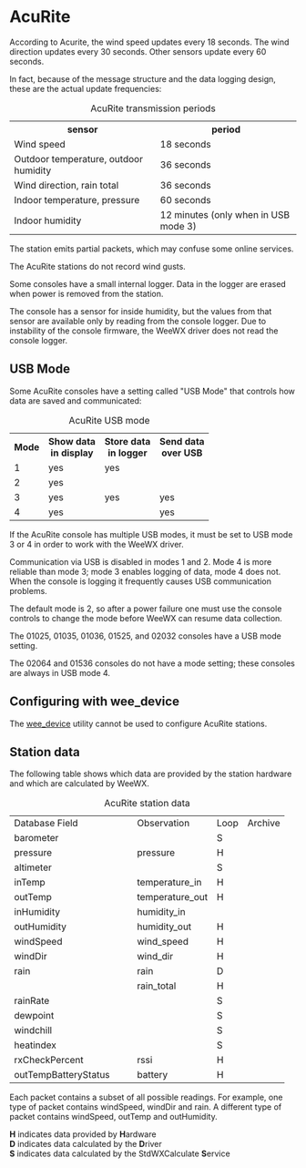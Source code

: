 # AcuRite

<p>According to Acurite, the wind speed updates every 18 seconds.
The wind direction updates every 30 seconds. Other sensors update
every 60 seconds.</p>

<p>In fact, because of the message structure and the data logging
design, these are the actual update frequencies:</p>

<table class='station_data'>
<caption>AcuRite transmission periods</caption>
<tbody>
<tr><th>sensor</th><th>period</th></tr>
<tr><td>Wind speed</td><td>18 seconds</td></tr>
<tr><td>Outdoor temperature, outdoor humidity</td><td>36 seconds</td></tr>
<tr><td>Wind direction, rain total</td><td>36 seconds</td></tr>
<tr><td>Indoor temperature, pressure</td><td>60 seconds</td></tr>
<tr><td>Indoor humidity</td><td>12 minutes (only when in USB mode 3)</td></tr>
</tbody>
</table>

<p>The station emits partial packets, which may confuse some online
services.</p>

<p>The AcuRite stations do not record wind gusts.</p>

<p>Some consoles have a small internal logger.  Data in the logger
are erased when power is removed from the station.</p>

<p>The console has a sensor for inside humidity, but the values from
that sensor are available only by reading from the console logger.
Due to instability of the console firmware, the
WeeWX driver does not read the console
logger.</p>

<h2 id="acurite_usb_mode">USB Mode</h2>

<p>Some AcuRite consoles have a setting called "USB Mode" that controls
how data are saved and communicated:</p>

<table id='usbmode' class='station_data'>
<caption>AcuRite USB mode</caption>
<tbody>
<tr>
<th>Mode</th>
<th>Show data<br/>in display</th>
<th>Store data<br/>in logger</th>
<th>Send data<br/>over USB</th>
</tr>
<tr><td>1</td><td>yes</td><td>yes</td><td></td></tr>
<tr><td>2</td><td>yes</td><td></td><td></td></tr>
<tr><td>3</td><td>yes</td><td>yes</td><td>yes</td></tr>
<tr><td>4</td><td>yes</td><td></td><td>yes</td></tr>
</tbody>
</table>

<p>If the AcuRite console has multiple USB modes, it must be set to
USB mode 3 or 4 in order to work with the WeeWX driver.</p>

<p>Communication
via USB is disabled in modes 1 and 2. Mode 4 is more reliable than
mode 3; mode 3 enables logging of data, mode 4 does not. When the
console is logging it frequently causes USB communication
problems.</p>

<p>The default mode is 2, so after a power failure one must use the
console controls to change the mode before
WeeWX can resume data collection.</p>

<p>The 01025, 01035, 01036, 01525, and 02032 consoles have a USB mode
setting.</p>

<p>The 02064 and 01536 consoles do not have a mode setting; these
consoles are always in USB mode 4.</p>

<h2 id='acurite_configuration'>Configuring with <span class="code">wee_device</span></h2>

<p>The <a href="../utilities/utilities.htm#wee_device_utility"><span class='code'>wee_device</span></a> utility
cannot be used to configure AcuRite stations.</p>

<h2 id="acurite_data">Station data</h2>

<p>The following table shows which data are provided by the station
hardware and which are calculated by WeeWX.
</p>

<table class='station_data'>
<caption>AcuRite station data</caption>
<tbody class='code'>
<tr class="first_row">
<td style='width:200px'>Database Field</td>
<td>Observation</td>
<td>Loop</td>
<td>Archive</td>
</tr>
<tr>
<td class='first_col'>barometer</td>
<td></td>
<td>S</td>
<td></td>
</tr>
<tr>
<td class='first_col'>pressure</td>
<td>pressure</td>
<td>H</td>
<td></td>
</tr>
<tr>
<td class='first_col'>altimeter</td>
<td></td>
<td>S</td>
<td></td>
</tr>
<tr>
<td class='first_col'>inTemp</td>
<td>temperature_in</td>
<td>H</td>
<td></td>
</tr>
<tr>
<td class='first_col'>outTemp</td>
<td>temperature_out</td>
<td>H</td>
<td></td>
</tr>
<tr>
<td class='first_col'>inHumidity</td>
<td>humidity_in</td>
<td></td>
<td></td>
</tr>
<tr>
<td class='first_col'>outHumidity</td>
<td>humidity_out</td>
<td>H</td>
<td></td>
</tr>
<tr>
<td class='first_col'>windSpeed</td>
<td>wind_speed</td>
<td>H</td>
<td></td>
</tr>
<tr>
<td class='first_col'>windDir</td>
<td>wind_dir</td>
<td>H</td>
<td></td>
</tr>
<tr>
<td class='first_col'>rain</td>
<td>rain</td>
<td>D</td>
<td></td>
</tr>
<tr>
<td class='first_col'></td>
<td>rain_total</td>
<td>H</td>
<td></td>
</tr>
<tr>
<td class='first_col'>rainRate</td>
<td></td>
<td>S</td>
<td></td>
</tr>
<tr>
<td class='first_col'>dewpoint</td>
<td></td>
<td>S</td>
<td></td>
</tr>
<tr>
<td class='first_col'>windchill</td>
<td></td>
<td>S</td>
<td></td>
</tr>
<tr>
<td class='first_col'>heatindex</td>
<td></td>
<td>S</td>
<td></td>
</tr>
<tr>
<td class='first_col'>rxCheckPercent</td>
<td>rssi</td>
<td>H</td>
<td></td>
</tr>
<tr>
<td class='first_col'>outTempBatteryStatus</td>
<td>battery</td>
<td>H</td>
<td></td>
</tr>
</tbody>
</table>
<p class='station_data_key'>
Each packet contains a subset of all possible readings. For example, one type of packet contains <span
class='code'>windSpeed</span>, <span class='code'>windDir</span> and <span class='code'>rain</span>. A
different type of packet contains <span class='code'>windSpeed</span>, <span class='code'>outTemp</span> and
<span class='code'>outHumidity</span>.
</p>

<p class='station_data_key'>
<b>H</b> indicates data provided by <b>H</b>ardware<br/>
<b>D</b> indicates data calculated by the <b>D</b>river<br/>
<b>S</b> indicates data calculated by the StdWXCalculate <b>S</b>ervice<br/>
</p>

